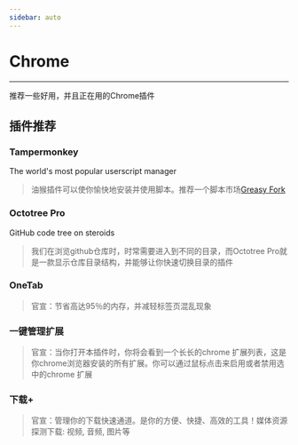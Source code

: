 ```yaml
---
sidebar: auto
---
```


# Chrome
***
推荐一些好用，并且正在用的Chrome插件

## 插件推荐

### Tampermonkey
The world's most popular userscript manager
> 油猴插件可以使你愉快地安装并使用脚本。推荐一个脚本市场[Greasy Fork](https://greasyfork.org/zh-CN)

### Octotree Pro
GitHub code tree on steroids
> 我们在浏览github仓库时，时常需要进入到不同的目录，而Octotree Pro就是一款显示仓库目录结构，并能够让你快速切换目录的插件

### OneTab
> 官宣：节省高达95％的内存，并减轻标签页混乱现象

### 一键管理扩展
> 官宣：当你打开本插件时，你将会看到一个长长的chrome 扩展列表，这是你chrome浏览器安装的所有扩展。你可以通过鼠标点击来启用或者禁用选中的chrome 扩展

### 下载+
> 官宣：管理你的下载快速通道。是你的方便、快捷、高效的工具！媒体资源探测下载: 视频, 音频, 图片等
